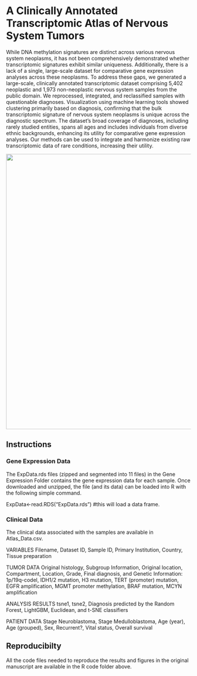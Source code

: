 # A Clinically Annotated Transcriptomic Atlas of Nervous System Tumors
While DNA methylation signatures are distinct across various nervous system neoplasms, it has not been comprehensively demonstrated whether transcriptomic signatures exhibit similar uniqueness. Additionally, there is a lack of a single, large-scale dataset for comparative gene expression analyses across these neoplasms. To address these gaps, we generated a large-scale, clinically annotated transcriptomic dataset comprising 5,402 neoplastic and 1,973 non-neoplastic nervous system samples from the public domain. We reprocessed, integrated, and reclassified samples with questionable diagnoses. Visualization using machine learning tools showed clustering primarily based on diagnosis, confirming that the bulk transcriptomic signature of nervous system neoplasms is unique across the diagnostic spectrum. The dataset’s broad coverage of diagnoses, including rarely studied entities, spans all ages and includes individuals from diverse ethnic backgrounds, enhancing its utility for comparative gene expression analyses. Our methods can be used to integrate and harmonize existing raw transcriptomic data of rare conditions, increasing their utility.

<p align="center">
     <img src="https://github.com/axitamm/BrainTumorAtlas/test.jpeg?raw=true" width="750px" align="center", class="only-light" >
</p>

## Instructions
### Gene Expression Data
The ExpData.rds files (zipped and segmented into 11 files) in the Gene Expression Folder contains the gene expression data for each sample. Once downloaded and unzipped, the file (and its data) can be loaded into R with the following simple command. 

ExpData<-read.RDS(“ExpData.rds”) #this will load a data frame.

### Clinical Data
The clinical data associated with the samples are available in Atlas_Data.csv.

VARIABLES
Filename, Dataset ID, Sample ID, Primary Institution, Country, Tissue preparation

TUMOR DATA
Original histology, Subgroup Information, Original location, Compartment, Location, Grade, Final diagnosis, and Genetic Information: 1p/19q-codel, IDH1/2 mutation, H3 mutation, TERT (promoter) mutation, EGFR amplification, MGMT promoter methylation, BRAF mutation, MCYN amplification

ANALYSIS RESULTS
tsne1, tsne2, Diagnosis predicted by the Random Forest, LightGBM, Euclidean, and t-SNE classifiers	

PATIENT DATA
Stage Neuroblastoma, Stage Medulloblastoma, Age (year), Age (grouped), Sex, Recurrent?, Vital status, Overall survival

## Reproducibilty
All the code files needed to reproduce the results and figures in the original manuscript are available in the R code folder above.